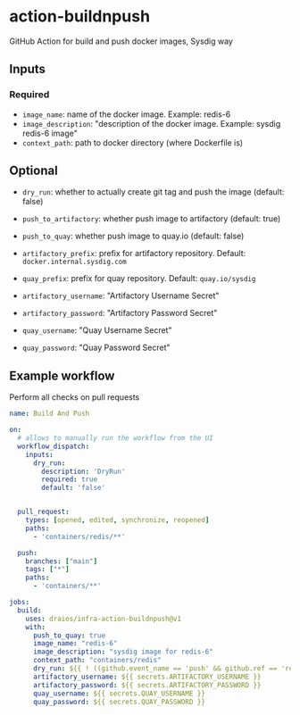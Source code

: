 # action-buildnpush

GitHub Action for build and push docker images, Sysdig way

## Inputs

### Required

- `image_name`: name of the docker image. Example: redis-6
- `image_description`: "description of the docker image. Example: sysdig redis-6 image"
- `context_path`: path to docker directory (where Dockerfile is)

## Optional

- `dry_run`: whether to actually create git tag and push the image (default: false)
- `push_to_artifactory`: whether push image to artifactory (default: true)
- `push_to_quay`: whether push image to quay.io (default: false)
- `artifactory_prefix`: prefix for artifactory repository. Default: `docker.internal.sysdig.com`
- `quay_prefix`: prefix for quay repository. Default: `quay.io/sysdig`

- `artifactory_username`: "Artifactory Username Secret"
- `artifactory_password`: "Artifactory Password Secret"
- `quay_username`: "Quay Username Secret"
- `quay_password`: "Quay Password Secret"

## Example workflow

Perform all checks on pull requests

```yaml
name: Build And Push

on:
  # allows to manually run the workflow from the UI
  workflow_dispatch:
    inputs:
      dry_run:
        description: 'DryRun'
        required: true
        default: 'false'


  pull_request:
    types: [opened, edited, synchronize, reopened]
    paths:
      - 'containers/redis/**'

  push:
    branches: ["main"]
    tags: ["*"]
    paths:
      - 'containers/**'

jobs:
  build:
    uses: draios/infra-action-buildnpush@v1
    with:
      push_to_quay: true
      image_name: "redis-6"
      image_description: "sysdig image for redis-6"
      context_path: "containers/redis"
      dry_run: ${{ ! ((github.event_name == 'push' && github.ref == 'refs/heads/main') || (github.event_name == 'workflow_dispatch' && github.event.inputs.dry_run == 'false')) }}
      artifactory_username: ${{ secrets.ARTIFACTORY_USERNAME }}
      artifactory_password: ${{ secrets.ARTIFACTORY_PASSWORD }}
      quay_username: ${{ secrets.QUAY_USERNAME }}
      quay_password: ${{ secrets.QUAY_PASSWORD }}
```
